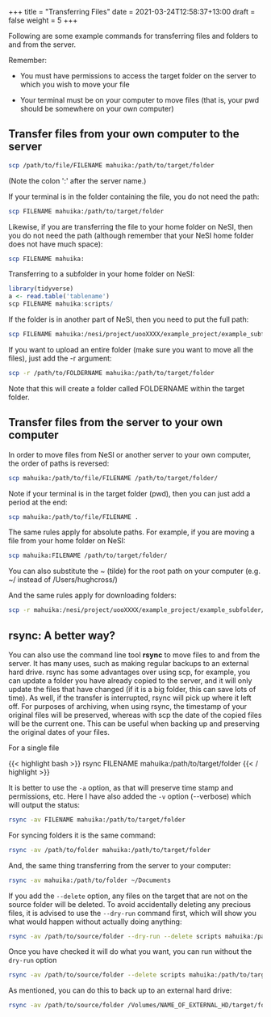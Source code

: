 +++
title = "Transferring Files"
date = 2021-03-24T12:58:37+13:00
draft = false
weight = 5
+++


Following are some example commands for transferring files and folders to and from the server. 

Remember:

* You must have permissions to access the target folder on the server to which you wish to move your file

* Your terminal must be on your computer to move files (that is, your pwd should be somewhere on your own computer)

## Transfer files from your own computer to the server

```bash
scp /path/to/file/FILENAME mahuika:/path/to/target/folder
```

(Note the colon ':' after the server name.) 

If your terminal is in the folder containing the file, you do not need the path:

```bash
scp FILENAME mahuika:/path/to/target/folder
```

Likewise, if you are transferring the file to your home folder on NeSI, then you do not need the path (although remember that your NeSI home folder does not have much space):

```bash
scp FILENAME mahuika:
```

Transferring to a subfolder in your home folder on NeSI:

```r
library(tidyverse)
a <- read.table('tablename')
scp FILENAME mahuika:scripts/
```

If the folder is in another part of NeSI, then you need to put the full path:

```bash
scp FILENAME mahuika:/nesi/project/uooXXXX/example_project/example_subfolder/
```

If you want to upload an entire folder (make sure you want to move all the files), just add the -r argument:

```bash
scp -r /path/to/FOLDERNAME mahuika:/path/to/target/folder
```

Note that this will create a folder called FOLDERNAME within the target folder.

## Transfer files from the server to your own computer

In order to move files from NeSI or another server to your own computer, the order of paths is reversed:

```bash
scp mahuika:/path/to/file/FILENAME /path/to/target/folder/
```

Note if your terminal is in the target folder (pwd), then you can just add a period at the end:

```bash
scp mahuika:/path/to/file/FILENAME .
```

The same rules apply for absolute paths. For example, if you are moving a file from your home folder on NeSI:

```bash
scp mahuika:FILENAME /path/to/target/folder/
```

You can also substitute the ~ (tilde) for the root path on your computer (e.g. ~/ instead of /Users/hughcross/)

And the same rules apply for downloading folders:

```bash
scp -r mahuika:/nesi/project/uooXXXX/example_project/example_subfolder/ /path/to/target/folder
```

## rsync: A better way?

You can also use the command line tool **rsync** to move files to and from the server. It has many uses, such as making regular backups to an external hard drive. rsync has some advantages over using scp, for example, you can update a folder you have already copied to the server, and it will only update the files that have changed (if it is a big folder, this can save lots of time). As well, if the transfer is interrupted, rsync will pick up where it left off. For purposes of archiving, when using rsync, the timestamp of your original files will be preserved, whereas with scp the date of the copied files will be the current one. This can be useful when backing up and preserving the original dates of your files.

For a single file

{{< highlight bash >}}
rsync FILENAME mahuika:/path/to/target/folder
{{< / highlight >}}

It is better to use the ```-a``` option, as that will preserve time stamp and permissions, etc. Here I have also added the ```-v``` option (--verbose) which will output the status:

```bash
rsync -av FILENAME mahuika:/path/to/target/folder
```


For syncing folders it is the same command:

```bash
rsync -av /path/to/folder mahuika:/path/to/target/folder
```

And, the same thing transferring from the server to your computer:

```bash
rsync -av mahuika:/path/to/folder ~/Documents
```

If you add the ```--delete``` option, any files on the target that are not on the source folder will be deleted. To avoid accidentally deleting any precious files, it is advised to use the ```--dry-run``` command first, which will show you what would happen without actually doing anything:

```bash
rsync -av /path/to/source/folder --dry-run --delete scripts mahuika:/path/to/target/folder
```

Once you have checked it will do what you want, you can run without the ```dry-run``` option

```bash
rsync -av /path/to/source/folder --delete scripts mahuika:/path/to/target/folder
```

As mentioned, you can do this to back up to an external hard drive:

```bash
rsync -av /path/to/source/folder /Volumes/NAME_OF_EXTERNAL_HD/target/folder
```


